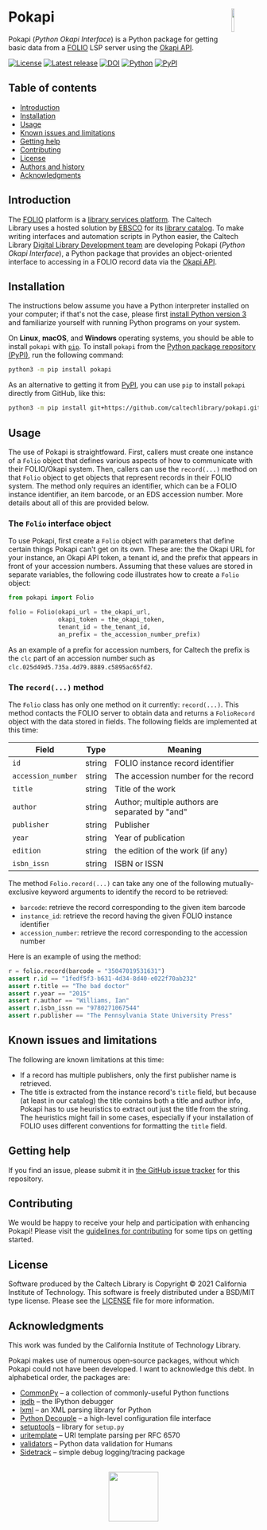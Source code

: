 # Pokapi<img width="11%" align="right" src="https://github.com/caltechlibrary/pokapi/raw/main/.graphics/pokapi-icon.png">

Pokapi (_Python Okapi Interface_)  is a Python package for getting basic data from a [FOLIO](https://www.folio.org) LSP server using the [Okapi API](https://github.com/folio-org/okapi/blob/master/doc/guide.md).

[![License](https://img.shields.io/badge/License-BSD%203--Clause-blue.svg?style=flat-square)](https://choosealicense.com/licenses/bsd-3-clause)
[![Latest release](https://img.shields.io/github/v/release/caltechlibrary/pokapi.svg?style=flat-square&color=b44e88)](https://github.com/caltechlibrary/pokapi/releases)
[![DOI](https://img.shields.io/badge/dynamic/json.svg?label=DOI&style=flat-square&colorA=gray&colorB=navy&query=$.metadata.doi&uri=https://data.caltech.edu/api/record/2117)](https://data.caltech.edu/records/2117)
[![Python](https://img.shields.io/badge/Python-3.6+-brightgreen.svg?style=flat-square)](http://shields.io)
[![PyPI](https://img.shields.io/pypi/v/pokapi.svg?style=flat-square&color=orange)](https://pypi.org/project/pokapi/)


## Table of contents

* [Introduction](#introduction)
* [Installation](#installation)
* [Usage](#usage)
* [Known issues and limitations](#known-issues-and-limitations)
* [Getting help](#getting-help)
* [Contributing](#contributing)
* [License](#license)
* [Authors and history](#authors-and-history)
* [Acknowledgments](#authors-and-acknowledgments)


## Introduction

The [FOLIO](https://www.folio.org) platform is a [library services platform](https://www.niso.org/sites/default/files/stories/2017-09/FE_Grant_Future_Library_Systems_%20isqv24no4.pdf).  The Caltech Library uses a hosted solution by [EBSCO](https://www.ebsco.com) for its [library catalog](https://www.library.caltech.edu/libsearch).   To make writing interfaces and automation scripts in Python easier, the Caltech Library [Digital Library Development team](https://www.library.caltech.edu/staff?&field_directory_department%5B0%5D=754) are developing Pokapi (_Python Okapi Interface_), a Python package that provides an object-oriented interface to accessing in a FOLIO record data via the [Okapi API](https://github.com/folio-org/okapi/blob/master/doc/guide.md).


## Installation

The instructions below assume you have a Python interpreter installed on your computer; if that's not the case, please first [install Python version 3](INSTALL-Python3.md) and familiarize yourself with running Python programs on your system.

On **Linux**, **macOS**, and **Windows** operating systems, you should be able to install `pokapi` with [`pip`](https://pip.pypa.io/en/stable/installing/).  To install `pokapi` from the [Python package repository (PyPI)](https://pypi.org), run the following command:
```sh
python3 -m pip install pokapi
```

As an alternative to getting it from [PyPI](https://pypi.org), you can use `pip` to install `pokapi` directly from GitHub, like this:
```sh
python3 -m pip install git+https://github.com/caltechlibrary/pokapi.git
```
 

## Usage

The use of Pokapi is straightfoward. First, callers must create one instance of a `Folio` object that defines various aspects of how to communicate with their FOLIO/Okapi system. Then, callers can use the `record(...)` method on that `Folio` object to get objects that represent records in their FOLIO system. The method only requires an identifier, which can be a FOLIO instance identifier, an item barcode, or an EDS accession number. More details about all of this are provided below.


### The `Folio` interface object

To use Pokapi, first create a `Folio` object with parameters that define certain things Pokapi can't get on its own. These are: the the Okapi URL for your instance, an Okapi API token, a tenant id, and the prefix that appears in front of your accession numbers.  Assuming that these values are stored in separate variables, the following code illustrates how to create a `Folio` object:
```python
from pokapi import Folio

folio = Folio(okapi_url = the_okapi_url,
              okapi_token = the_okapi_token,
              tenant_id = the_tenant_id,
              an_prefix = the_accession_number_prefix)
```

As an example of a prefix for accession numbers, for Caltech the prefix is the `clc` part of an accession number such as `clc.025d49d5.735a.4d79.8889.c5895ac65fd2`. 


### The `record(...)` method

The `Folio` class has only one method on it currently: `record(...)`. This method contacts the FOLIO server to obtain data and returns a `FolioRecord` object with the data stored in fields. The following fields are implemented at this time:

| Field              | Type   | Meaning |
|--------------------|--------|---------|
| `id`               | string | FOLIO instance record identifier |
| `accession_number` | string | The accession number for the record |
| `title`            | string | Title of the work |
| `author`           | string | Author; multiple authors are separated by "and" |
| `publisher`        | string | Publisher |
| `year`             | string | Year of publication |
| `edition`          | string | the edition of the work (if any) |
| `isbn_issn`        | string | ISBN or ISSN |

The method `Folio.record(...)` can take any one of the following mutually-exclusive keyword arguments to identify the record to be retrieved:

* `barcode`: retrieve the record corresponding to the given item barcode
* `instance_id`: retrieve the record having the given FOLIO instance identifier
* `accession_number`: retrieve the record corresponding to the accession number

Here is an example of using the method:

```python
r = folio.record(barcode = "35047019531631")
assert r.id == "1fedf5f3-b631-4d34-8d40-e022f70ab232"
assert r.title == "The bad doctor"
assert r.year == "2015"
assert r.author == "Williams, Ian"
assert r.isbn_issn == "9780271067544"
assert r.publisher == "The Pennsylvania State University Press"
```


## Known issues and limitations

The following are known limitations at this time:

* If a record has multiple publishers, only the first publisher name is retrieved.
* The title is extracted from the instance record's `title` field, but because (at least in our catalog) the title contains both a title and author info, Pokapi has to use heuristics to extract out just the title from the string. The heuristics might fail in some cases, especially if your installation of FOLIO uses different conventions for formatting the `title` field.


## Getting help

If you find an issue, please submit it in [the GitHub issue tracker](https://github.com/caltechlibrary/pokapi/issues) for this repository.


## Contributing

We would be happy to receive your help and participation with enhancing Pokapi!  Please visit the [guidelines for contributing](CONTRIBUTING.md) for some tips on getting started.


## License

Software produced by the Caltech Library is Copyright © 2021 California Institute of Technology.  This software is freely distributed under a BSD/MIT type license.  Please see the [LICENSE](LICENSE) file for more information.


## Acknowledgments

This work was funded by the California Institute of Technology Library.

Pokapi makes use of numerous open-source packages, without which Pokapi could not have been developed.  I want to acknowledge this debt.  In alphabetical order, the packages are:

* [CommonPy](https://github.com/caltechlibrary/commonpy) &ndash; a collection of commonly-useful Python functions
* [ipdb](https://github.com/gotcha/ipdb) &ndash; the IPython debugger
* [lxml](https://lxml.de) &ndash; an XML parsing library for Python
* [Python Decouple](https://github.com/henriquebastos/python-decouple/) &ndash; a high-level configuration file interface
* [setuptools](https://github.com/pypa/setuptools) &ndash; library for `setup.py`
* [uritemplate](https://github.com/python-hyper/uritemplate) &ndash; URI template parsing per RFC&nbsp;6570
* [validators](https://github.com/kvesteri/validators) &ndash; Python data validation for Humans
* [Sidetrack](https://github.com/caltechlibrary/sidetrack) &ndash; simple debug logging/tracing package

<div align="center">
  <br>
  <a href="https://www.caltech.edu">
    <img width="100" height="100" src="https://raw.githubusercontent.com/caltechlibrary/pokapi/main/.graphics/caltech-round.png">
  </a>
</div>
